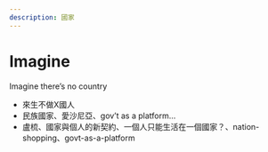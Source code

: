 ```yaml
---
description: 國家
---
```


# Imagine

Imagine there’s no country

* 來生不做X國人
* 民族國家、愛沙尼亞、gov’t as a platform…
* 盧梳、國家與個人的新契約、一個人只能生活在一個國家？、nation-shopping、govt-as-a-platform



